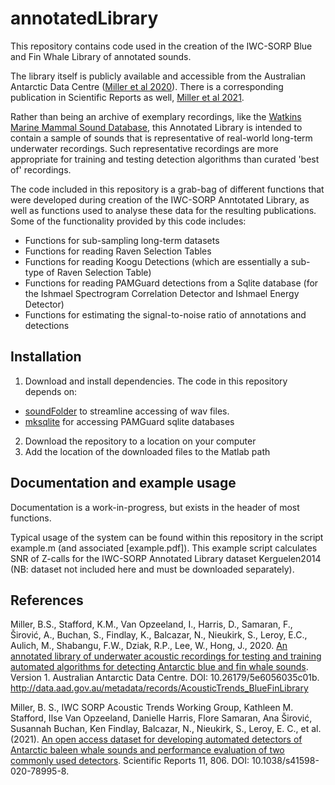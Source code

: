 # annotatedLibrary  

This repository contains code used in the creation of the IWC-SORP Blue and Fin Whale Library of annotated sounds. 

The library itself is publicly available and accessible from the Australian Antarctic Data Centre ([Miller et al 2020](http://data.aad.gov.au/metadata/AcousticTrends_BlueFinLibrary)). There is a corresponding publication in Scientific Reports as well, [Miller et al 2021](http://www.nature.com/articles/s41598-020-78995-8).

Rather than being an archive of exemplary recordings, like the [Watkins Marine Mammal Sound Database](https://cis.whoi.edu/science/B/whalesounds/index.cfm), this Annotated Library is intended to contain a sample of sounds that is representative of real-world long-term underwater recordings. Such representative recordings are more appropriate for training and testing detection algorithms than curated 'best of' recordings. 

The code included in this repository is a grab-bag of different functions that were developed during creation of the IWC-SORP Anntotated Library, as well as functions used to analyse these data for the resulting publications. Some of the functionality provided by this code includes:
  * Functions for sub-sampling long-term datasets
  * Functions for reading Raven Selection Tables
  * Functions for reading Koogu Detections (which are essentially a sub-type of Raven Selection Table)
  * Functions for reading PAMGuard detections from a Sqlite database (for the Ishmael Spectrogram Correlation Detector and Ishmael Energy Detector)
  * Functions for estimating the signal-to-noise ratio of annotations and detections

## Installation
1) Download and install dependencies. The code in this repository depends on: 
  * [soundFolder](https://github.com/BrianSMiller/soundFolder) to streamline accessing of wav files.
  * [mksqlite](https://mksqlite.sourceforge.net/) for accessing PAMGuard sqlite databases
2) Download the repository to a location on your computer
3) Add the location of the downloaded files to the Matlab path

## Documentation and example usage
Documentation is a work-in-progress, but exists in the header of most functions. 

Typical usage of the system can be found within this repository in the script example.m (and associated [example.pdf]). This example script calculates SNR of Z-calls for the IWC-SORP Annotated Library dataset Kerguelen2014 (NB: dataset not included here and must be downloaded separately). 

## References
Miller, B.S., Stafford, K.M., Van Opzeeland, I., Harris, D., Samaran, F., Širović, A., Buchan, S., Findlay, K., Balcazar, N., Nieukirk, S., Leroy, E.C., Aulich, M., Shabangu, F.W., Dziak, R.P., Lee, W., Hong, J., 2020. [An annotated library of underwater acoustic recordings for testing and training automated algorithms for detecting Antarctic blue and fin whale sounds](http://data.aad.gov.au/metadata/records/AcousticTrends_BlueFinLibrary). Version 1. Australian Antarctic Data Centre. DOI: 10.26179/5e6056035c01b. http://data.aad.gov.au/metadata/records/AcousticTrends_BlueFinLibrary

Miller, B. S., IWC SORP Acoustic Trends Working Group, Kathleen M. Stafford, Ilse Van Opzeeland, Danielle Harris, Flore Samaran, Ana Širović, Susannah Buchan, Ken Findlay, Balcazar, N., Nieukirk, S., Leroy, E. C., et al. (2021). [An open access dataset for developing automated detectors of Antarctic baleen whale sounds and performance evaluation of two commonly used detectors](http://www.nature.com/articles/s41598-020-78995-8). Scientific Reports 11, 806. DOI: 10.1038/s41598-020-78995-8.
